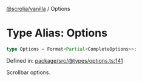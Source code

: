 [@scrolia/vanilla](../README.md) / Options

# Type Alias: Options

```ts
type Options = Format<Partial<CompleteOptions>>;
```

Defined in: [package/src/@types/options.ts:141](https://github.com/scrolia/vanilla/blob/c47359c5a19f69d6a4fe4e7fb520642ec24545b4/package/src/@types/options.ts#L141)

Scrollbar options.

